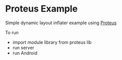 # Proteus Example
Simple dynamic layout inflater example using [Proteus](https://github.com/flipkart-incubator/proteus)

To run 
- import module library from proteus lib
- run server
- run Android